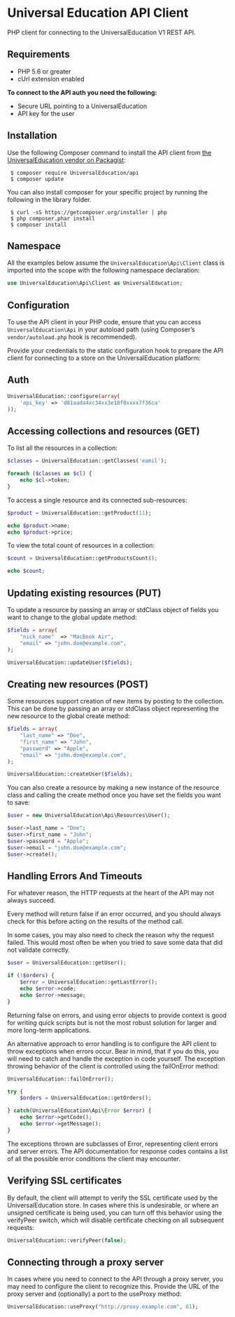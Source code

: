 Universal Education API Client
======================

PHP client for connecting to the UniversalEducation V1 REST API.

Requirements
------------

- PHP 5.6 or greater
- cUrl extension enabled

**To connect to the API auth you need the following:**

- Secure URL pointing to a UniversalEducation
- API key for the user

Installation
------------

Use the following Composer command to install the
API client from [the UniversalEducation vendor on Packagist](https://packagist.org/packages/UniversalEducation/api):

~~~shell
 $ composer require UniversalEducation/api
 $ composer update
~~~

You can also install composer for your specific project by running the following in the library folder.

~~~shell
 $ curl -sS https://getcomposer.org/installer | php
 $ php composer.phar install
 $ composer install
~~~

Namespace
---------

All the examples below assume the `UniversalEducation\Api\Client` class is imported
into the scope with the following namespace declaration:

~~~php
use UniversalEducation\Api\Client as UniversalEducation;
~~~

Configuration
-------------

To use the API client in your PHP code, ensure that you can access `UniversalEducation\Api`
in your autoload path (using Composer’s `vendor/autoload.php` hook is recommended).

Provide your credentials to the static configuration hook to prepare the API client
for connecting to a store on the UniversalEducation platform:

Auth
----

~~~php
UniversalEducation::configure(array(
    'api_key' => 'd81aada4xc34xx3e18f0xxxx7f36ca'
));
~~~

Accessing collections and resources (GET)
-----------------------------------------

To list all the resources in a collection:

~~~php
$classes = UniversalEducation::getClasses('eamil');

foreach ($classes as $cl) {
    echo $cl->token;
}
~~~

To access a single resource and its connected sub-resources:

~~~php
$product = UniversalEducation::getProduct(11);

echo $product->name;
echo $product->price;
~~~

To view the total count of resources in a collection:

~~~php
$count = UniversalEducation::getProductsCount();

echo $count;
~~~

Updating existing resources (PUT)
---------------------------------

To update a resource by passing an array or stdClass object of fields
you want to change to the global update method:

~~~php
$fields = array(
    "nick_name"  => "MacBook Air",
    "email" => "john.doe@example.com",
);

UniversalEducation::updateUser($fields);
~~~

Creating new resources (POST)
-----------------------------

Some resources support creation of new items by posting to the collection. This
can be done by passing an array or stdClass object representing the new
resource to the global create method:

~~~php
$fields = array(
    "last_name" => "Doe",
    "first_name" => "John",
    "password" => "Apple",
    "email" => "john.doe@example.com",
);

UniversalEducation::createUser($fields);
~~~

You can also create a resource by making a new instance of the resource class
and calling the create method once you have set the fields you want to save:

~~~php
$user = new UniversalEducation\Api\Resources\User();

$user->last_name = "Doe";
$user->first_name = "John";
$user->password = "Apple";
$user->email = "john.doe@example.com";
$user->create();
~~~

Handling Errors And Timeouts
----------------------------

For whatever reason, the HTTP requests at the heart of the API may not always
succeed.

Every method will return false if an error occurred, and you should always
check for this before acting on the results of the method call.

In some cases, you may also need to check the reason why the request failed.
This would most often be when you tried to save some data that did not validate
correctly.

~~~php
$user = UniversalEducation::getUser();

if (!$orders) {
    $error = UniversalEducation::getLastError();
    echo $error->code;
    echo $error->message;
}
~~~

Returning false on errors, and using error objects to provide context is good
for writing quick scripts but is not the most robust solution for larger and
more long-term applications.

An alternative approach to error handling is to configure the API client to
throw exceptions when errors occur. Bear in mind, that if you do this, you will
need to catch and handle the exception in code yourself. The exception throwing
behavior of the client is controlled using the failOnError method:

~~~php
UniversalEducation::failOnError();

try {
    $orders = UniversalEducation::getOrders();

} catch(UniversalEducation\Api\Error $error) {
    echo $error->getCode();
    echo $error->getMessage();
}
~~~

The exceptions thrown are subclasses of Error, representing
client errors and server errors. The API documentation for response codes
contains a list of all the possible error conditions the client may encounter.

Verifying SSL certificates
--------------------------

By default, the client will attempt to verify the SSL certificate used by the
UniversalEducation store. In cases where this is undesirable, or where an unsigned
certificate is being used, you can turn off this behavior using the verifyPeer
switch, which will disable certificate checking on all subsequent requests:

~~~php
UniversalEducation::verifyPeer(false);
~~~

Connecting through a proxy server
---------------------------------

In cases where you need to connect to the API through a proxy server, you may
need to configure the client to recognize this. Provide the URL of the proxy
server and (optionally) a port to the useProxy method:

~~~php
UniversalEducation::useProxy("http://proxy.example.com", 81);
~~~
